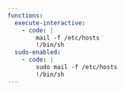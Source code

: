```yaml
---
functions:
  execute-interactive:
    - code: |
        mail -f /etc/hosts
        !/bin/sh
  sudo-enabled:
    - code: |
        sudo mail -f /etc/hosts
        !/bin/sh
---
```

